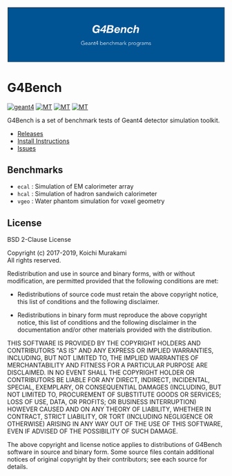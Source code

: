 ![g4bench](docs/img/logo.png)

# G4Bench

[![geant4](https://img.shields.io/badge/geant4-10.5-blue.svg)](http://www.geant4.org/)
[![MT](https://img.shields.io/badge/MT-ecal-green.svg)](http://www.geant4.org/)
[![MT](https://img.shields.io/badge/MT-hcal-green.svg)](http://www.geant4.org/)
[![MT](https://img.shields.io/badge/MT-vgeo-red.svg)](http://www.geant4.org/)

G4Bench is a set of benchmark tests of Geant4 detector simulation toolkit.

* [Releases](https://github.com/koichi-murakami/g4bench/releases)
* [Install Instructions](https://github.com/koichi-murakami/g4bench/wiki/Installation)
* [Issues](https://github.com/koichi-murakami/g4bench/issues)

## Benchmarks
* `ecal` : Simulation of EM calorimeter array
* `hcal` : Simulation of hadron sandwich calorimeter
* `vgeo` : Water phantom simulation for voxel geometry

## License
BSD 2-Clause License

Copyright (c) 2017-2019, Koichi Murakami<br>
All rights reserved.

Redistribution and use in source and binary forms, with or without
modification, are permitted provided that the following conditions are met:

* Redistributions of source code must retain the above copyright notice, this
  list of conditions and the following disclaimer.

* Redistributions in binary form must reproduce the above copyright notice,
  this list of conditions and the following disclaimer in the documentation
  and/or other materials provided with the distribution.

THIS SOFTWARE IS PROVIDED BY THE COPYRIGHT HOLDERS AND CONTRIBUTORS "AS IS"
AND ANY EXPRESS OR IMPLIED WARRANTIES, INCLUDING, BUT NOT LIMITED TO, THE
IMPLIED WARRANTIES OF MERCHANTABILITY AND FITNESS FOR A PARTICULAR PURPOSE ARE
DISCLAIMED. IN NO EVENT SHALL THE COPYRIGHT HOLDER OR CONTRIBUTORS BE LIABLE
FOR ANY DIRECT, INDIRECT, INCIDENTAL, SPECIAL, EXEMPLARY, OR CONSEQUENTIAL
DAMAGES (INCLUDING, BUT NOT LIMITED TO, PROCUREMENT OF SUBSTITUTE GOODS OR
SERVICES; LOSS OF USE, DATA, OR PROFITS; OR BUSINESS INTERRUPTION) HOWEVER
CAUSED AND ON ANY THEORY OF LIABILITY, WHETHER IN CONTRACT, STRICT LIABILITY,
OR TORT (INCLUDING NEGLIGENCE OR OTHERWISE) ARISING IN ANY WAY OUT OF THE USE
OF THIS SOFTWARE, EVEN IF ADVISED OF THE POSSIBILITY OF SUCH DAMAGE.

The above copyright and license notice applies to distributions of
G4Bench software in source and binary form.  Some source files contain
additional notices of original copyright by their contributors;
see each source for details.
